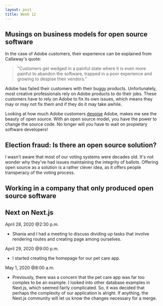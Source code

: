 ```yaml
---
layout: post
title: Week 12
---
```


Musings on business models for open source software
---

In the case of Adobe customers, their experience can be explained from Callaway's quote:

>"Customers get wedged in a painful state where it is even more painful to abandon the software, trapped in a poor experience and growing to despise their vendors."

Adobe has failed their customers with their buggy products. Unfortunately, most creative professionals rely on Adobe products to do their jobs. These customers have to rely on Adobe to fix its own issues, which means they may or may not fix them and if they do it may take awhile.

Looking at how much Adobe customers [despise](https://community.adobe.com/t5/get-started/adobe-your-products-suck/td-p/8138834?page=1) Adobe, makes me see the beauty of open source. With an open source model, you have the power to change the source code. No longer will you have to wait on propietary software developers!

Election fraud: Is there an open source solution?
---
I wasn't aware that most of our voting systems were decades old. It's not wonder why they've had issues maintaining the integrity of ballots. Offering open source as a solution is a rather clever idea, as it offers people transperacy of the voting process.

Working in a company that only produced open source software
---

Next on Next.js
---

April 28, 2020 @2:30 p.m.
- Shania and I had a meeting to discuss dividing up tasks that involve rendering routes and creating page among ourselves.

April 29, 2020 @9:00 p.m.
- I started creating the homepage for our pet care app.

May 1, 2020 @8:00 a.m.
- Previously, there was a concern that the pet care app was far too complex to be an example. I looked into other database examples in Next.js, which seemed fairly complicated. So, it was decided that perhaps the complexity of our application is alright. If anything, the Next.js community will let us know the changes necessary for a merge.
